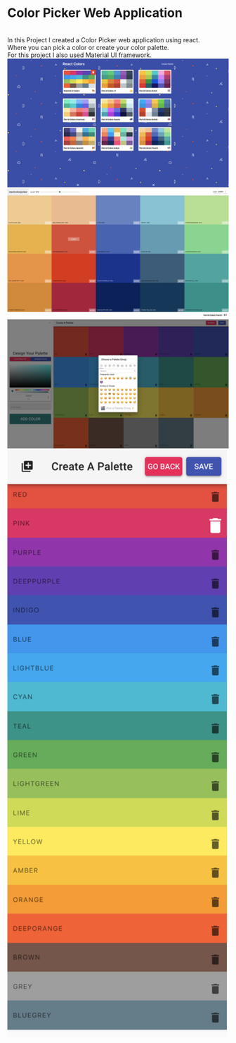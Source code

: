 <h1>Color Picker Web Application</h1>
<br>
In this Project I created a Color Picker web application using react.
<br>
Where you can pick a color or create your color palette.
<br>
For this project I also used Material UI framework.
<br>

<img src="/src/img/img1.png">
<img src="/src/img/img2.png">
<img src="/src/img/img3.png">
<img src="/src/img/img4.png" width="500px">

